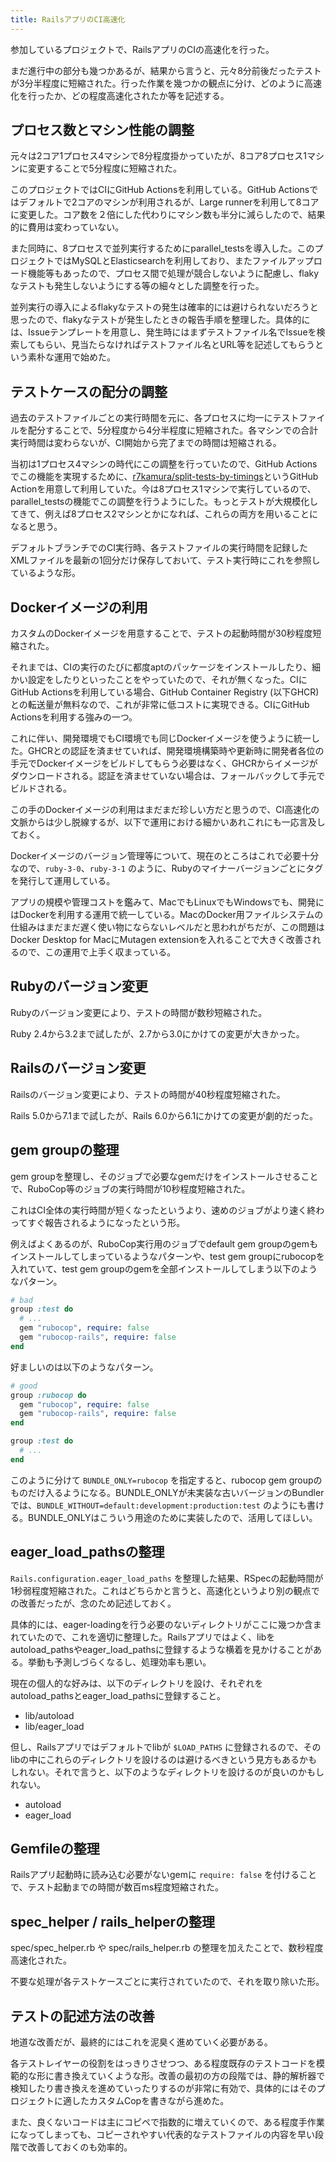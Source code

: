 ```yaml
---
title: RailsアプリのCI高速化
---
```


参加しているプロジェクトで、RailsアプリのCIの高速化を行った。

まだ進行中の部分も幾つかあるが、結果から言うと、元々8分前後だったテストが3分半程度に短縮された。行った作業を幾つかの観点に分け、どのように高速化を行ったか、どの程度高速化されたか等を記述する。

## プロセス数とマシン性能の調整

元々は2コア1プロセス4マシンで8分程度掛かっていたが、8コア8プロセス1マシンに変更することで5分程度に短縮された。

このプロジェクトではCIにGitHub Actionsを利用している。GitHub Actionsではデフォルトで2コアのマシンが利用されるが、Large runnerを利用して8コアに変更した。コア数を２倍にした代わりにマシン数も半分に減らしたので、結果的に費用は変わっていない。

また同時に、8プロセスで並列実行するためにparallel_testsを導入した。このプロジェクトではMySQLとElasticsearchを利用しており、またファイルアップロード機能等もあったので、プロセス間で処理が競合しないように配慮し、flakyなテストも発生しないようにする等の細々とした調整を行った。

並列実行の導入によるflakyなテストの発生は確率的には避けられないだろうと思ったので、flakyなテストが発生したときの報告手順を整理した。具体的には、Issueテンプレートを用意し、発生時にはまずテストファイル名でIssueを検索してもらい、見当たらなければテストファイル名とURL等を記述してもらうという素朴な運用で始めた。

## テストケースの配分の調整

過去のテストファイルごとの実行時間を元に、各プロセスに均一にテストファイルを配分することで、5分程度から4分半程度に短縮された。各マシンでの合計実行時間は変わらないが、CI開始から完了までの時間は短縮される。

当初は1プロセス4マシンの時代にこの調整を行っていたので、GitHub Actionsでこの機能を実現するために、[r7kamura/split-tests-by-timings](https://github.com/r7kamura/split-tests-by-timings)というGitHub Actionを用意して利用していた。今は8プロセス1マシンで実行しているので、parallel_testsの機能でこの調整を行うようにした。もっとテストが大規模化してきて、例えば8プロセス2マシンとかになれば、これらの両方を用いることになると思う。

デフォルトブランチでのCI実行時、各テストファイルの実行時間を記録したXMLファイルを最新の1回分だけ保存しておいて、テスト実行時にこれを参照しているような形。

## Dockerイメージの利用

カスタムのDockerイメージを用意することで、テストの起動時間が30秒程度短縮された。

それまでは、CIの実行のたびに都度aptのパッケージをインストールしたり、細かい設定をしたりといったことをやっていたので、それが無くなった。CIにGitHub Actionsを利用している場合、GitHub Container Registry (以下GHCR) との転送量が無料なので、これが非常に低コストに実現できる。CIにGitHub Actionsを利用する強みの一つ。

これに伴い、開発環境でもCI環境でも同じDockerイメージを使うように統一した。GHCRとの認証を済ませていれば、開発環境構築時や更新時に開発者各位の手元でDockerイメージをビルドしてもらう必要はなく、GHCRからイメージがダウンロードされる。認証を済ませていない場合は、フォールバックして手元でビルドされる。

この手のDockerイメージの利用はまだまだ珍しい方だと思うので、CI高速化の文脈からは少し脱線するが、以下で運用における細かいあれこれにも一応言及しておく。

Dockerイメージのバージョン管理等について、現在のところはこれで必要十分なので、`ruby-3-0`、`ruby-3-1` のように、Rubyのマイナーバージョンごとにタグを発行して運用している。

アプリの規模や管理コストを鑑みて、MacでもLinuxでもWindowsでも、開発にはDockerを利用する運用で統一している。MacのDocker用ファイルシステムの仕組みはまだまだ遅く使い物にならないレベルだと思われがちだが、この問題はDocker Desktop for MacにMutagen extensionを入れることで大きく改善されるので、この運用で上手く収まっている。

## Rubyのバージョン変更

Rubyのバージョン変更により、テストの時間が数秒短縮された。

Ruby 2.4から3.2まで試したが、2.7から3.0にかけての変更が大きかった。

## Railsのバージョン変更

Railsのバージョン変更により、テストの時間が40秒程度短縮された。

Rails 5.0から7.1まで試したが、Rails 6.0から6.1にかけての変更が劇的だった。

## gem groupの整理

gem groupを整理し、そのジョブで必要なgemだけをインストールさせることで、RuboCop等のジョブの実行時間が10秒程度短縮された。

これはCI全体の実行時間が短くなったというより、速めのジョブがより速く終わってすぐ報告されるようになったという形。

例えばよくあるのが、RuboCop実行用のジョブでdefault gem groupのgemもインストールしてしまっているようなパターンや、test gem groupにrubocopを入れていて、test gem groupのgemを全部インストールしてしまう以下のようなパターン。

```ruby
# bad
group :test do
  # ...
  gem "rubocop", require: false
  gem "rubocop-rails", require: false
end
```

好ましいのは以下のようなパターン。

```ruby
# good
group :rubocop do
  gem "rubocop", require: false
  gem "rubocop-rails", require: false
end

group :test do
  # ...
end
```

このように分けて `BUNDLE_ONLY=rubocop` を指定すると、rubocop gem groupのものだけ入るようになる。BUNDLE_ONLYが未実装な古いバージョンのBundlerでは、`BUNDLE_WITHOUT=default:development:production:test` のようにも書ける。BUNDLE_ONLYはこういう用途のために実装したので、活用してほしい。

## eager_load_pathsの整理

`Rails.configuration.eager_load_paths` を整理した結果、RSpecの起動時間が1秒弱程度短縮された。これはどちらかと言うと、高速化というより別の観点での改善だったが、念のため記述しておく。

具体的には、eager-loadingを行う必要のないディレクトリがここに幾つか含まれていたので、これを適切に整理した。Railsアプリではよく、libをautoload_pathsやeager_load_pathsに登録するような横着を見かけることがある。挙動も予測しづらくなるし、処理効率も悪い。

現在の個人的な好みは、以下のディレクトリを設け、それぞれをautoload_pathsとeager_load_pathsに登録すること。

- lib/autoload
- lib/eager_load

但し、Railsアプリではデフォルトでlibが `$LOAD_PATHS` に登録されるので、そのlibの中にこれらのディレクトリを設けるのは避けるべきという見方もあるかもしれない。それで言うと、以下のようなディレクトリを設けるのが良いのかもしれない。

- autoload
- eager_load

## Gemfileの整理

Railsアプリ起動時に読み込む必要がないgemに `require: false` を付けることで、テスト起動までの時間が数百ms程度短縮された。

## spec_helper / rails_helperの整理

spec/spec_helper.rb や spec/rails_helper.rb の整理を加えたことで、数秒程度高速化された。

不要な処理が各テストケースごとに実行されていたので、それを取り除いた形。

## テストの記述方法の改善

地道な改善だが、最終的にはこれを泥臭く進めていく必要がある。

各テストレイヤーの役割をはっきりさせつつ、ある程度既存のテストコードを模範的な形に書き換えていくような形。改善の最初の方の段階では、静的解析器で検知したり書き換えを進めていったりするのが非常に有効で、具体的にはそのプロジェクトに適したカスタムCopを書きながら進めた。

また、良くないコードは主にコピペで指数的に増えていくので、ある程度手作業になってしまっても、コピーされやすい代表的なテストファイルの内容を早い段階で改善しておくのも効率的。
